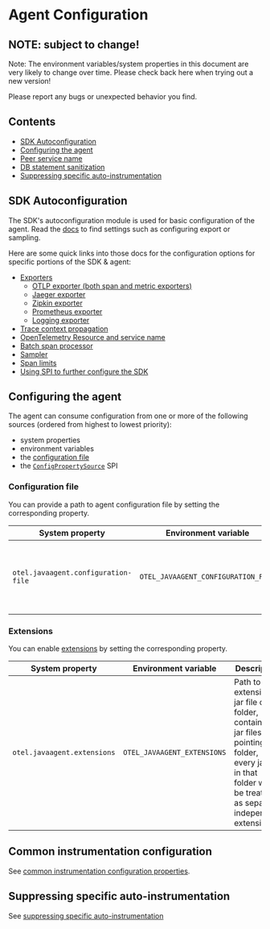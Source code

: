 # Agent Configuration

## NOTE: subject to change!

Note: The environment variables/system properties in this document are very likely to change over time.
Please check back here when trying out a new version!

Please report any bugs or unexpected behavior you find.

## Contents

* [SDK Autoconfiguration](#sdk-autoconfiguration)
* [Configuring the agent](#configuring-the-agent)
* [Peer service name](#peer-service-name)
* [DB statement sanitization](#db-statement-sanitization)
* [Suppressing specific auto-instrumentation](#suppressing-specific-auto-instrumentation)

## SDK Autoconfiguration

The SDK's autoconfiguration module is used for basic configuration of the agent. Read the
[docs](https://github.com/open-telemetry/opentelemetry-java/tree/main/sdk-extensions/autoconfigure)
to find settings such as configuring export or sampling.

Here are some quick links into those docs for the configuration options for specific portions of the SDK & agent:

* [Exporters](https://github.com/open-telemetry/opentelemetry-java/blob/main/sdk-extensions/autoconfigure/README.md#exporters)
  + [OTLP exporter (both span and metric exporters)](https://github.com/open-telemetry/opentelemetry-java/tree/main/sdk-extensions/autoconfigure/README.md#otlp-exporter-both-span-and-metric-exporters)
  + [Jaeger exporter](https://github.com/open-telemetry/opentelemetry-java/tree/main/sdk-extensions/autoconfigure/README.md#jaeger-exporter)
  + [Zipkin exporter](https://github.com/open-telemetry/opentelemetry-java/tree/main/sdk-extensions/autoconfigure/README.md#zipkin-exporter)
  + [Prometheus exporter](https://github.com/open-telemetry/opentelemetry-java/tree/main/sdk-extensions/autoconfigure/README.md#prometheus-exporter)
  + [Logging exporter](https://github.com/open-telemetry/opentelemetry-java/tree/main/sdk-extensions/autoconfigure/README.md#logging-exporter)
* [Trace context propagation](https://github.com/open-telemetry/opentelemetry-java/tree/main/sdk-extensions/autoconfigure/README.md#propagator)
* [OpenTelemetry Resource and service name](https://github.com/open-telemetry/opentelemetry-java/tree/main/sdk-extensions/autoconfigure/README.md#opentelemetry-resource)
* [Batch span processor](https://github.com/open-telemetry/opentelemetry-java/tree/main/sdk-extensions/autoconfigure/README.md#batch-span-processor)
* [Sampler](https://github.com/open-telemetry/opentelemetry-java/tree/main/sdk-extensions/autoconfigure/README.md#sampler)
* [Span limits](https://github.com/open-telemetry/opentelemetry-java/tree/main/sdk-extensions/autoconfigure/README.md#span-limits)
* [Using SPI to further configure the SDK](https://github.com/open-telemetry/opentelemetry-java/tree/main/sdk-extensions/autoconfigure/README.md#customizing-the-opentelemetry-sdk)

## Configuring the agent

The agent can consume configuration from one or more of the following sources (ordered from highest to lowest priority):
* system properties
* environment variables
* the [configuration file](#configuration-file)
* the [`ConfigPropertySource`](https://github.com/open-telemetry/opentelemetry-java-instrumentation/blob/main/javaagent-extension-api/src/main/java/io/opentelemetry/javaagent/extension/config/ConfigPropertySource.java) SPI

### Configuration file

You can provide a path to agent configuration file by setting the corresponding property.

| System property                      | Environment variable                 | Description                                                                      |
|--------------------------------------|--------------------------------------|----------------------------------------------------------------------------------|
| `otel.javaagent.configuration-file` | `OTEL_JAVAAGENT_CONFIGURATION_FILE` | Path to valid Java properties file which contains the javaagent configuration.|

### Extensions

You can enable [extensions](../examples/extension/README.md) by setting the corresponding property.

| System property                      | Environment variable                 | Description                                                                      |
|--------------------------------------|--------------------------------------|----------------------------------------------------------------------------------|
| `otel.javaagent.extensions` | `OTEL_JAVAAGENT_EXTENSIONS` | Path to a an extension jar file or folder, containing jar files. If pointing to a folder, every jar file in that folder will be treated as separate, independent extension|

## Common instrumentation configuration

See [common instrumentation configuration properties](config/common.md).

## Suppressing specific auto-instrumentation

See [suppressing specific auto-instrumentation](suppressing-instrumentation.md)
